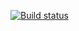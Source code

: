 [![Build status](https://ci.appveyor.com/api/projects/status/wiw284yks03aj2o3/branch/main?svg=true)](https://ci.appveyor.com/project/Yanius27/events2/branch/main)